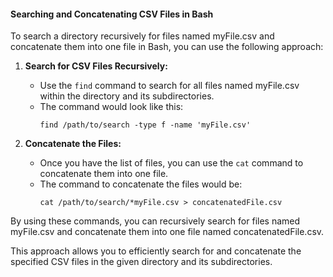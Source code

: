 #### Searching and Concatenating CSV Files in Bash

To search a directory recursively for files named myFile.csv and concatenate them into one file in Bash, you can use the following approach:

1. **Search for CSV Files Recursively:**
   - Use the `find` command to search for all files named myFile.csv within the directory and its subdirectories.
   - The command would look like this:
     ```
     find /path/to/search -type f -name 'myFile.csv'
     ```

2. **Concatenate the Files:**
   - Once you have the list of files, you can use the `cat` command to concatenate them into one file.
   - The command to concatenate the files would be:
     ```
     cat /path/to/search/*myFile.csv > concatenatedFile.csv
     ```

By using these commands, you can recursively search for files named myFile.csv and concatenate them into one file named concatenatedFile.csv.

This approach allows you to efficiently search for and concatenate the specified CSV files in the given directory and its subdirectories.
